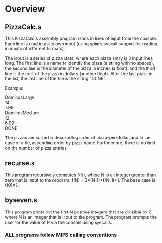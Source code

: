 # Overview
## PizzaCalc.s
This PizzaCalc.s assembly program reads in lines of input from the
console. Each line is read in as its own input (using spim’s syscall support for reading in inputs of
different formats). 

The input is a series of pizza stats, where each pizza entry is 3 input lines long. The
first line is a name to identify the pizza (a string with no spaces), the second line is the diameter of the
pizza in inches (a float), and the third line is the cost of the pizza in dollars (another float). After the last
pizza in the list, the last line of the file is the string “DONE”. 

Example:

DominosLarge
\
14
\
7.99
\
DominosMedium
\
12
\
6.99
\
DONE

The pizzas are sorted in descending order of pizza-per-dollar, and in the case of a tie,
ascending order by pizza name. Furthermore, there is no limit on the number of pizza entries.

## recurse.s

This program recursively computes f(N), where N is an integer greater than zero that is input to the program. f(N) = 3*(N-1)+f(N-1)+1. The base case is f(0)=2.

## byseven.s
This program prints out the first N positive integers that are divisible
by 7, where N is an integer that is input to the program. The program prompts the user for the value of N via the console using syscalls. 

### ALL programs follow MIPS calling conventions
